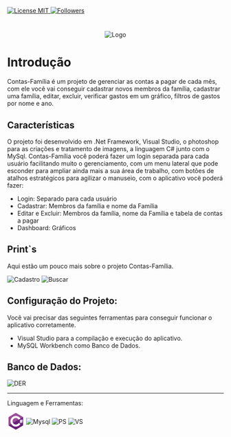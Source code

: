 <p>
  <a href="https://opensource.org/licenses/MIT">
    <img src="https://img.shields.io/badge/License-MIT-blue.svg" alt="License MIT">   
    <img src="https://img.shields.io/github/followers/andrecomegno.svg" alt="Followers">                                                                               
  </a>
</p>

 #
 
<div>
  <p align="center">
    <img src="https://github.com/andrecomegno/Contas-Familia/assets/55299009/cb4cb451-7b6b-4530-94f9-51d6b622adb0" alt="Logo" height="280">
  </p>
</div>

# Introdução
<p>
Contas-Família é um projeto de gerenciar as contas a pagar de cada mês, com ele você vai conseguir cadastrar novos membros da família, cadastrar uma família, editar, excluir, verificar gastos em um gráfico, filtros de gastos por nome e ano.
</p>

## Características
<div>
  <p> 
  O projeto foi desenvolvido em .Net Framework, Visual Studio, o photoshop para as criações e tratamento de imagens, a linguagem C# junto com o MySql. Contas-Família você poderá fazer um login separada para cada usuário facilitando muito o gerenciamento, com um menu lateral que pode esconder para ampliar ainda mais a sua área de trabalho, com botões de atalhos estratégicos para agilizar o manuseio, com o aplicativo vocë poderá fazer:
  </p>

- Login: Separado para cada usuário
- Cadastrar: Membros da família e nome da Família
- Editar e Excluir: Membros da família, nome da Família e tabela de contas a pagar
- Dashboard: Gráficos

## Print`s
<p> Aqui estão um pouco mais sobre o projeto Contas-Família.<p>
<div style="display: inline"> 
    <img src="https://github.com/andrecomegno/Contas-Familia/assets/55299009/d296e467-539f-4ede-9304-9a92f739b594" alt="Cadastro" height="280">    
    <img src="https://github.com/andrecomegno/Contas-Familia/assets/55299009/2e021823-a44c-41ae-8368-361d1acb26fe" alt="Buscar" height="280">
</div>

## Configuração do Projeto:
<p>Você vai precisar das seguintes ferramentas para conseguir funcionar o aplicativo corretamente.</p>

- Visual Studio para a compilação e execução do aplicativo.
- MySQL Workbench como Banco de Dados.

## Banco de Dados:
 <img src="https://github.com/andrecomegno/Contas-Familia/assets/55299009/515d6090-e277-4c59-ba8a-71069be7b948" alt="DER" height="380">
 
 <hr />
 
   Linguagem e Ferramentas:
  <div style="display: inline">
    <img align="center" alt="Csharp" height="40" width="40" src="https://raw.githubusercontent.com/devicons/devicon/master/icons/csharp/csharp-original.svg">
    <img align="center" alt="Mysql" height="40" width="40" src="https://cdn.jsdelivr.net/gh/devicons/devicon/icons/mysql/mysql-original-wordmark.svg">  
    <img align="center" alt="PS" height="40" width="40" src="https://cdn.jsdelivr.net/gh/devicons/devicon/icons/photoshop/photoshop-plain.svg">
    <img align="center" alt="VS" height="40" width="40" src="https://cdn.jsdelivr.net/gh/devicons/devicon/icons/visualstudio/visualstudio-plain.svg">
  </div>
 
